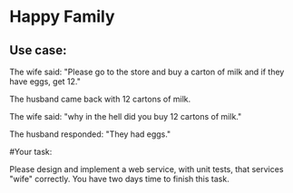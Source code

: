 # Happy Family

## Use case:

The wife said: "Please go to the store and buy a carton of milk and if they have eggs, get 12."

The husband came back with 12 cartons of milk.

The wife said: "why in the hell did you buy 12 cartons of milk."

The husband responded: "They had eggs."

#Your task:

Please design and implement a web service, with unit tests, that services "wife" correctly. You have two days time to finish this task.
